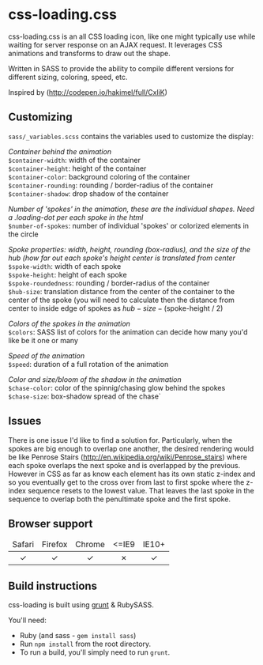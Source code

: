 ﻿# css-loading.css

css-loading.css is an all CSS loading icon, like one might typically use while waiting for server response on an AJAX request. It leverages CSS animations and transforms to draw out the shape.

Written in SASS to provide the ability to compile different versions for different sizing, coloring, speed, etc.

Inspired by (http://codepen.io/hakimel/full/CxliK)

## Customizing

`sass/_variables.scss` contains the variables used to customize the display:

_Container behind the animation_  
`$container-width`: width of the container  
`$container-height`: height of the container  
`$container-color`: background coloring of the container  
`$container-rounding`: rounding / border-radius of the container  
`$container-shadow`: drop shadow of the container  

_Number of 'spokes' in the animation, these are the individual shapes. Need a .loading-dot per each spoke in the html_   
`$number-of-spokes`: number of individual 'spokes' or colorized elements in the circle  

_Spoke properties: width, height, rounding (box-radius), and the size of the hub (how far out each spoke's height center is translated from center_  
`$spoke-width`: width of each spoke  
`$spoke-height`: height of each spoke  
`$spoke-roundedness`: rounding / border-radius of the container  
`$hub-size`: translation distance from the center of the container to the center of the spoke (you will need to   calculate then the distance from center to inside edge of spokes as $hub-size - ($spoke-height / 2)  

_Colors of the spokes in the animation_  
`$colors`: SASS list of colors for the animation can decide how many you'd like be it one or many  

_Speed of the animation_  
`$speed`: duration of a full rotation of the animation  

_Color and size/bloom of the shadow in the animation_  
`$chase-color`: color of the spinnig/chasing glow behind the spokes  
`$chase-size`: box-shadow spread of the chase`  

## Issues

There is one issue I'd like to find a solution for. Particularly, when the spokes are big enough to overlap one another, the desired rendering would be like Penrose Stairs (http://en.wikipedia.org/wiki/Penrose_stairs) where each spoke overlaps the next spoke and is overlapped by the previous. However in CSS as far as know each element has its own static z-index and so you eventually get to the cross over from last to first spoke where the z-index sequence resets to the lowest value. That leaves the last spoke in the sequence to overlap both the penultimate spoke and the first spoke.

## Browser support

<table width="100%" style="text-align: center;">
  <thead>
    <tr>
      <td>Safari</td>
      <td>Firefox</td>
      <td>Chrome</td>
      <td>&lt;=IE9</td>
      <td>IE10+</td>
    </tr>
  </thead>
  <tbody>
    <tr>
      <td>&#x2713;</td>
      <td>&#x2713;</td>
      <td>&#x2713;</td>
      <td>&#x2717;</td>
      <td>&#x2713;</td>
    </tr>
  </tbody>
</table>


## Build instructions

css-loading is built using [grunt](http://gruntjs.com) & RubySASS.

You'll need:

* Ruby (and sass - `gem install sass`)
* Run `npm install` from the root directory.
* To run a build, you'll simply need to run `grunt`.
